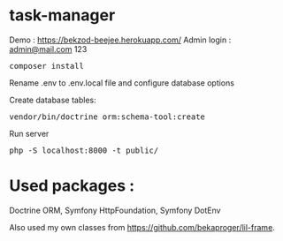 # task-manager
Demo : https://bekzod-beejee.herokuapp.com/
Admin login : admin@mail.com 123

<pre>composer install</pre>

Rename .env to .env.local file and configure database options

Create database tables: 
<pre>vendor/bin/doctrine orm:schema-tool:create</pre>

Run server
<pre>php -S localhost:8000 -t public/</pre>

# Used packages :

Doctrine ORM, Symfony HttpFoundation, Symfony DotEnv

Also used my own classes from https://github.com/bekaproger/lil-frame.
